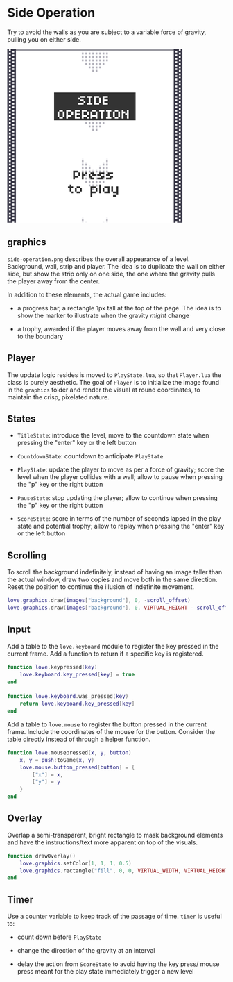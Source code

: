 # Side Operation

Try to avoid the walls as you are subject to a variable force of gravity, pulling you on either side.

![Side Operation](https://github.com/borntofrappe/game-development/blob/main/Practice/Side%20Operation/side-operation.gif)

## graphics

`side-operation.png` describes the overall appearance of a level. Background, wall, strip and player. The idea is to duplicate the wall on either side, but show the strip only on one side, the one where the gravity pulls the player away from the center.

In addition to these elements, the actual game includes:

- a progress bar, a rectangle 1px tall at the top of the page. The idea is to show the marker to illustrate when the gravity _might_ change

- a trophy, awarded if the player moves away from the wall and very close to the boundary

## Player

The update logic resides is moved to `PlayState.lua`, so that `Player.lua` the class is purely aesthetic. The goal of `Player` is to initialize the image found in the `graphics` folder and render the visual at round coordinates, to maintain the crisp, pixelated nature.

## States

- `TitleState`: introduce the level, move to the countdown state when pressing the "enter" key or the left button

- `CountdownState`: countdown to anticipate `PlayState`

- `PlayState`: update the player to move as per a force of gravity; score the level when the player collides with a wall; allow to pause when pressing the "p" key or the right button

- `PauseState`: stop updating the player; allow to continue when pressing the "p" key or the right button

- `ScoreState`: score in terms of the number of seconds lapsed in the play state and potential trophy; allow to replay when pressing the "enter" key or the left button

## Scrolling

To scroll the background indefinitely, instead of having an image taller than the actual window, draw two copies and move both in the same direction. Reset the position to continue the illusion of indefinite movement.

```lua
love.graphics.draw(images["background"], 0, -scroll_offset)
love.graphics.draw(images["background"], 0, VIRTUAL_HEIGHT - scroll_offset)
```

## Input

Add a table to the `love.keyboard` module to register the key pressed in the current frame. Add a function to return if a specific key is registered.

```lua
function love.keypressed(key)
    love.keyboard.key_pressed[key] = true
end

function love.keyboard.was_pressed(key)
    return love.keyboard.key_pressed[key]
end
```

Add a table to `love.mouse` to register the button pressed in the current frame. Include the coordinates of the mouse for the button. Consider the table directly instead of through a helper function.

```lua
function love.mousepressed(x, y, button)
    x, y = push:toGame(x, y)
    love.mouse.button_pressed[button] = {
        ["x"] = x,
        ["y"] = y
    }
end
```

## Overlay

Overlap a semi-transparent, bright rectangle to mask background elements and have the instructions/text more apparent on top of the visuals.

```lua
function drawOverlay()
    love.graphics.setColor(1, 1, 1, 0.5)
    love.graphics.rectangle("fill", 0, 0, VIRTUAL_WIDTH, VIRTUAL_HEIGHT)
end
```

## Timer

Use a counter variable to keep track of the passage of time. `timer` is useful to:

- count down before `PlayState`

- change the direction of the gravity at an interval

- delay the action from `ScoreState` to avoid having the key press/ mouse press meant for the play state immediately trigger a new level
